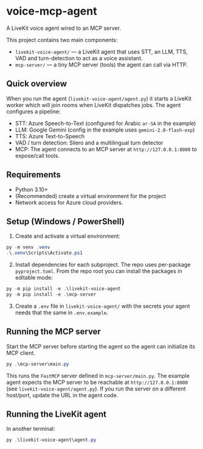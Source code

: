# voice-mcp-agent

A LiveKit voice agent wired to an MCP server.

This project contains two main components:

- `livekit-voice-agent/` — a LiveKit agent that uses STT, an LLM, TTS, VAD and turn-detection to act as a voice assistant.
- `mcp-server/` — a tiny MCP server (tools) the agent can call via HTTP.

## Quick overview

When you run the agent (`livekit-voice-agent/agent.py`) it starts a LiveKit worker which will join rooms when LiveKit dispatches jobs. The agent configures a pipeline:

- STT: Azure Speech-to-Text (configured for Arabic `ar-SA` in the example)
- LLM: Google Gemini (config in the example uses `gemini-2.0-flash-exp`)
- TTS: Azure Text-to-Speech
- VAD / turn detection: Silero and a multilingual turn detector
- MCP: The agent connects to an MCP server at `http://127.0.0.1:8000` to expose/call tools.

## Requirements

- Python 3.10+
- (Recommended) create a virtual environment for the project
- Network access for Azure cloud providers.

## Setup (Windows / PowerShell)

1. Create and activate a virtual environment:

```powershell
py -m venv .venv
.\.venv\Scripts\Activate.ps1
```

2. Install dependencies for each subproject. The repo uses per-package `pyproject.toml`. From the repo root you can install the packages in editable mode:

```powershell
py -m pip install -e .\livekit-voice-agent
py -m pip install -e .\mcp-server
```

3. Create a `.env` file in `livekit-voice-agent/` with the secrets your agent needs that the same in `.env.example`.

## Running the MCP server

Start the MCP server before starting the agent so the agent can initialize its MCP client.

```powershell
py .\mcp-server\main.py
```

This runs the `FastMCP` server defined in `mcp-server/main.py`. The example agent expects the MCP server to be reachable at `http://127.0.0.1:8000` (see `livekit-voice-agent/agent.py`). If you run the server on a different host/port, update the URL in the agent code.

## Running the LiveKit agent

In another terminal:

```powershell
py .\livekit-voice-agent\agent.py
```
